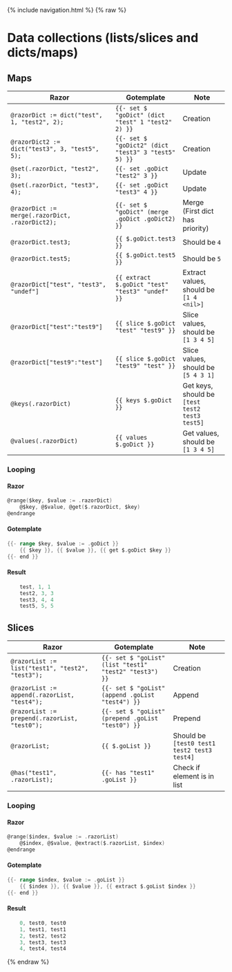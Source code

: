 {% include navigation.html %}
{% raw %}

# Data collections (lists/slices and dicts/maps)

## Maps

| Razor                                           | Gotemplate                                          | Note
| ---                                             | ---                                                 | ---
| `@razorDict := dict("test", 1, "test2", 2);`    | `{{- set $ "goDict" (dict "test" 1 "test2" 2) }}`   | Creation
| `@razorDict2 := dict("test3", 3, "test5", 5);`  | `{{- set $ "goDict2" (dict "test3" 3 "test5" 5) }}` | Creation
| `@set(.razorDict, "test2", 3);`                 | `{{- set .goDict "test2" 3 }}`                      | Update
| `@set(.razorDict, "test3", 4);`                 | `{{- set .goDict "test3" 4 }}`                      | Update 
| `@razorDict := merge(.razorDict, .razorDict2);` | `{{- set $ "goDict" (merge .goDict .goDict2) }}`    | Merge (First dict has priority)
| `@razorDict.test3;`                             | `{{ $.goDict.test3 }}`                              | Should be `4`
| `@razorDict.test5;`                             | `{{ $.goDict.test5 }}`                              | Should be `5`
| `@razorDict["test", "test3", "undef"]`          | `{{ extract $.goDict "test" "test3" "undef" }}`     | Extract values, should be `[1 4 <nil>]`
| `@razorDict["test":"test9"]`                    | `{{ slice $.goDict "test" "test9" }}`               | Slice values, should be `[1 3 4 5]`
| `@razorDict["test9":"test"]`                    | `{{ slice $.goDict "test9" "test" }}`               | Slice values, should be `[5 4 3 1]`
| `@keys(.razorDict)`                             | `{{ keys $.goDict }}`                               | Get keys, should be `[test test2 test3 test5]`
| `@values(.razorDict)`                           | `{{ values $.goDict }}`                             | Get values, should be `[1 3 4 5]`

### Looping

#### Razor

```go
@range($key, $value := .razorDict)
    @$key, @$value, @get($.razorDict, $key)
@endrange
```

#### Gotemplate

```go
{{- range $key, $value := .goDict }}
    {{ $key }}, {{ $value }}, {{ get $.goDict $key }}
{{- end }}
```

#### Result

```go
    test, 1, 1
    test2, 3, 3
    test3, 4, 4
    test5, 5, 5
```

## Slices

| Razor                                            | Gotemplate                                             | Note
| ---                                              | ---                                                    | ---
| `@razorList := list("test1", "test2", "test3");` | `{{- set $ "goList" (list "test1" "test2" "test3") }}` | Creation
| `@razorList := append(.razorList, "test4");`     | `{{- set $ "goList" (append .goList "test4") }}`       | Append
| `@razorList := prepend(.razorList, "test0");`    | `{{- set $ "goList" (prepend .goList "test0") }}`      | Prepend
| `@razorList;`                                    | `{{ $.goList }}`                                       | Should be `[test0 test1 test2 test3 test4]`
| `@has("test1", .razorList);`                     | `{{- has "test1" .goList }}`                           | Check if element is in list

### Looping

#### Razor

```go
@range($index, $value := .razorList)
    @$index, @$value, @extract($.razorList, $index)
@endrange
```

#### Gotemplate

```go
{{- range $index, $value := .goList }}
    {{ $index }}, {{ $value }}, {{ extract $.goList $index }}
{{- end }}
```

#### Result

```go
    0, test0, test0
    1, test1, test1
    2, test2, test2
    3, test3, test3
    4, test4, test4
```

{% endraw %}